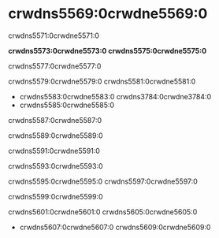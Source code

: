 ---
---

# crwdns5569:0crwdne5569:0

crwdns5571:0crwdne5571:0

**crwdns5573:0crwdne5573:0 crwdns5575:0crwdne5575:0**

crwdns5577:0crwdne5577:0

crwdns5579:0crwdne5579:0 crwdns5581:0crwdne5581:0

- crwdns5583:0crwdne5583:0 crwdns3784:0crwdne3784:0
- crwdns5585:0crwdne5585:0

crwdns5587:0crwdne5587:0

crwdns5589:0crwdne5589:0

crwdns5591:0crwdne5591:0

crwdns5593:0crwdne5593:0

crwdns5595:0crwdne5595:0 crwdns5597:0crwdne5597:0

crwdns5599:0crwdne5599:0

crwdns5601:0crwdne5601:0 crwdns5605:0crwdne5605:0
- crwdns5607:0crwdne5607:0 crwdns5609:0crwdne5609:0
